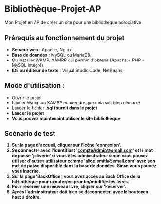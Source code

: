 # Bibliothèque-Projet-AP
Mon Projet en AP de créer un site pour une bibliothèque associative 

## Prérequis au fonctionnement du projet 
- **Serveur web** : Apache, Nginx ...
- **Base de données** : MySQL ou MariaDB.
- Ou installer WAMP, XAMPP qui permet d'obtenir (Apache + PHP + MySQL intégré)
- **IDE ou éditeur de texte** : Visual Studio Code, NetBeans

## Mode d'utilisation : 
- Ouvrir le projet
- Lancer Wamp ou XAMPP et attendre que cela soit bien démarré
- Lancer le fichier <strong>.sql fournit dans le projet
- Lancer le projet
- Vous pouvez maintenaint utiliser le site bibliothèque

## Scénario de test
1. Sur la page d'accueil, cliquer sur l'icône 'connexion'.
2. Se connecter avec l'identifiant 'compteAdmin@email.com' et le mot de passe 'joliverie' si vous êtes adminsitrateur sinon vous pouvez utiliser d'autres utilisateur comme 'alice.smith@email.com' avec son mot de passe disponible dans la base de données. Sinon vous pouvez vous <strong>inscrire</strong>. 
3. Sur la page 'BackOffice', vous avez accès au Back Office de la bibliothèque pour rajouter/emprunter/modifier les livres.
4. Pour réserver une nouveau livre, cliquer sur 'Réserver'.
5. Après l'adminsitrateur doit bien se déconnecter, avec le boutonen haut à droitre.
